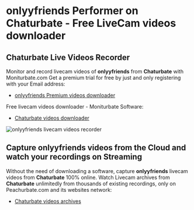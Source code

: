 # onlyyfriends Performer on Chaturbate - Free LiveCam videos downloader

## Chaturbate Live Videos Recorder

Monitor and record livecam videos of **onlyyfriends** from **Chaturbate** with Moniturbate.com
Get a premium trial for free by just and only registering with your Email address:
* [onlyyfriends Premium videos downloader](https://moniturbate.com/request-demo-licence-key.html)

Free livecam videos downloader - Moniturbate Software:
* [Chaturbate videos downloader](https://moniturbate.com/moniturbate-download-software.html)

![onlyyfriends livecam videos recorder](https://peachurnet.com/templates/moniturbate-software.png)


## Capture onlyyfriends videos from the Cloud and watch your recordings on Streaming

Without the need of downloading a software, capture **onlyyfriends** livecam videos from **Chaturbate** 100% online.
Watch Livecam archives from **Chaturbate** unlimitedly from thousands of existing recordings, only on Peachurbate.com and its websites network:
* [Chaturbate videos archives](https://peachurnet.com/)